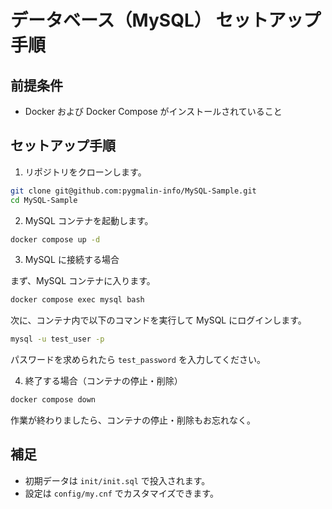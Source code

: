 # データベース（MySQL） セットアップ手順

## 前提条件

- Docker および Docker Compose がインストールされていること

## セットアップ手順

1. リポジトリをクローンします。

```bash
git clone git@github.com:pygmalin-info/MySQL-Sample.git
cd MySQL-Sample
```

2. MySQL コンテナを起動します。

```bash
docker compose up -d
```

3. MySQL に接続する場合

まず、MySQL コンテナに入ります。

```bash
docker compose exec mysql bash
```

次に、コンテナ内で以下のコマンドを実行して MySQL にログインします。

```bash
mysql -u test_user -p
```

パスワードを求められたら `test_password` を入力してください。

4. 終了する場合（コンテナの停止・削除）

```bash
docker compose down
```

作業が終わりましたら、コンテナの停止・削除もお忘れなく。

## 補足

- 初期データは `init/init.sql` で投入されます。
- 設定は `config/my.cnf` でカスタマイズできます。
